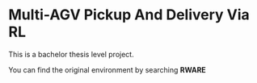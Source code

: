# Multi-AGV Pickup And Delivery Via RL
This is a bachelor thesis level project.

You can find the original environment by searching **RWARE**
